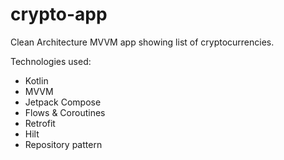 # crypto-app
Clean Architecture MVVM app showing list of cryptocurrencies. 

Technologies used:
- Kotlin
- MVVM
- Jetpack Compose
- Flows & Coroutines
- Retrofit
- Hilt
- Repository pattern
